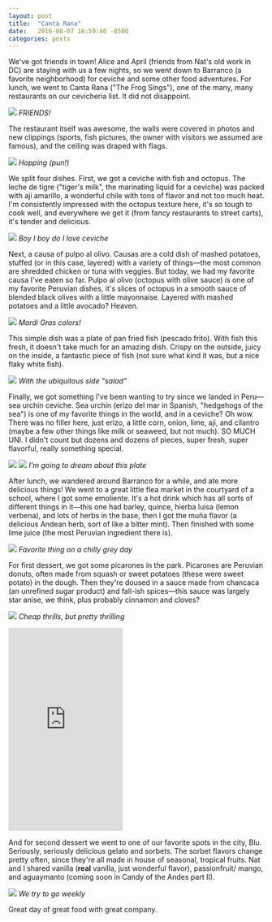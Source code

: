 ```yaml
---
layout: post
title:  "Canta Rana"
date:   2016-08-07 16:59:40 -0500
categories: posts
---
```


We've got friends in town! Alice and April (friends from Nat's old work in DC) are staying with us a few nights, so we went down to Barranco (a favorite neighborhood) for ceviche and some other food adventures. For lunch, we went to Canta Rana ("The Frog Sings"), one of the many, many restaurants on our cevicheria list. It did not disappoint.

![](/lima-y-sal/assets/img/canta-rana/FRIENDS.jpg)
*FRIENDS!*

The restaurant itself was awesome, the walls were covered in photos and new clippings (sports, fish pictures, the owner with visitors  we assumed are famous), and the ceiling was draped with flags.

![](/lima-y-sal/assets/img/canta-rana/interior.jpg)
*Hopping (pun!)*

We split four dishes. First, we got a ceviche with fish and octopus. The leche de tigre ("tiger's milk", the marinating  liquid for a ceviche) was packed with aji amarillo, a wonderful chile with tons of flavor and not too much heat. I'm consistently impressed with the octopus texture here, it's so tough to cook well, and everywhere we get it (from fancy restaurants to street carts), it's tender and delicious.

![](/lima-y-sal/assets/img/canta-rana/pescado_pulpo.jpg)
*Boy I boy do I love ceviche*

Next, a causa of pulpo al olivo. Causas are a cold dish of mashed potatoes, stuffed (or in this case, layered) with a variety of things&mdash;the most common are shredded chicken or tuna with veggies. But today, we had my favorite causa I've eaten so far. Pulpo al olivo (octopus with olive sauce) is one of my favorite Peruvian dishes, it's slices of octopus in a smooth sauce of blended black olives with a little mayonnaise. Layered with mashed potatoes and a little avocado? Heaven.

![](/lima-y-sal/assets/img/canta-rana/causa.jpg)
*Mardi Gras colors!*

This simple dish was a plate of pan fried fish (pescado frito). With fish this fresh, it doesn't take much for an amazing dish. Crispy on the outside, juicy on the inside, a fantastic piece of fish (not sure what kind it was, but a nice flaky white fish).

![](/lima-y-sal/assets/img/canta-rana/pescado.jpg)
*With the ubiquitous side "salad"*

Finally, we got something I've been wanting to try since we landed in Peru&mdash;sea urchin ceviche. Sea urchin (erizo del mar in Spanish, "hedgehogs of the sea") is one of my favorite things in the world, and in a ceviche? Oh wow. There was no filler here, just erizo, a little corn, onion, lime, aji, and cilantro (maybe a few other things like milk or seaweed, but not much). SO MUCH UNI. I didn't count but dozens and dozens of pieces, super fresh, super flavorful, really something special.

![](/lima-y-sal/assets/img/canta-rana/erizo1.jpg)
![](/lima-y-sal/assets/img/canta-rana/erizo2.jpg)
*I'm going to dream about this plate*

After lunch, we wandered around Barranco for a while, and ate more delicious things! We went to a great little flea market in the courtyard of a school, where I got some emoliente. It's a hot drink which has all sorts of different things in it&mdash;this one had barley, quince, hierba luisa (lemon verbena), and lots of herbs in the base, then I got the mu&ntilde;a flavor (a delicious Andean herb, sort of like a bitter mint). Then finished with some lime juice (the most Peruvian ingredient there is).

![](/lima-y-sal/assets/img/canta-rana/emoliente.jpg)
*Favorite thing on a chilly grey day*

For first dessert, we got some picarones in the park. Picarones are Peruvian donuts, often made from squash or sweet potatoes (these were sweet potato) in the dough. Then they're doused in a sauce made from chancaca (an unrefined sugar product) and fall-ish spices&mdash;this sauce was largely star anise, we think, plus probably cinnamon and cloves?

![](/lima-y-sal/assets/img/canta-rana/picarones.jpg)
*Cheap thrills, but pretty thrilling*

<iframe class = "vertical video" width="225" height="400" src="https://www.youtube.com/embed/cuekpAWpf8s" frameborder="0" allowfullscreen></iframe>

And for second dessert we went to one of our favorite spots in the city, Blu. Seriously, seriously delicious gelato and sorbets. The sorbet flavors change pretty often, since they're all made in house of seasonal, tropical fruits. Nat and I shared vanilla (**real** vanilla, just wonderful flavor), passionfruit/ mango, and aguaymanto (coming soon in Candy of the Andes part II).

![](/lima-y-sal/assets/img/canta-rana/blu.jpg)
*We try to go weekly*

Great day of great food with great company.

